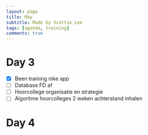 ```yaml
---
layout: page
title: May
subtitle: Made by Scottie Lee
tags: [agenda, training]
comments: true
---
```

<!---
⬜ = to do
✅ = done
🟥 = cancelled
--->

# Day 3
- [x] Been training nike app
- [ ] Database FD af
- [ ] Hoorcollege organisatie en strategie
- [ ] Algoritme hoorcolleges 2 weken achterstand inhalen

# Day 4

